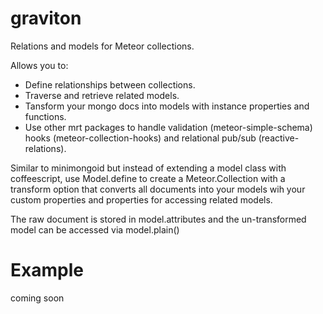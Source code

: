 graviton
========

Relations and models for Meteor collections.

Allows you to:

* Define relationships between collections.
* Traverse and retrieve related models.
* Tansform your mongo docs into models with instance properties and functions.
* Use other mrt packages to handle validation (meteor-simple-schema) hooks (meteor-collection-hooks) and relational pub/sub (reactive-relations).
 
Similar to minimongoid but instead of extending a model class with coffeescript, use Model.define to create a Meteor.Collection with a transform option that converts all documents into your models wih your custom properties and properties for accessing related models.

The raw document is stored in model.attributes and the un-transformed model can be accessed via model.plain()

# Example

coming soon



